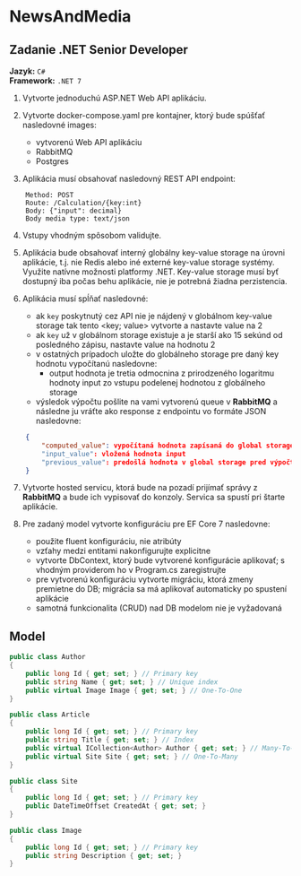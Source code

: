 ﻿# NewsAndMedia

## Zadanie .NET Senior Developer

**Jazyk:** `C#`  
**Framework:** `.NET 7`  

1. Vytvorte jednoduchú ASP.NET Web API aplikáciu.

2. Vytvorte docker-compose.yaml pre kontajner, ktorý bude spúšťať nasledovné images:
	- vytvorenú Web API aplikáciu
	- RabbitMQ
	- Postgres
	
3. Aplikácia musí obsahovať nasledovný REST API endpoint:
```
	Method: POST
	Route: /Calculation/{key:int}
	Body: {"input": decimal}
	Body media type: text/json
```
4. Vstupy vhodným spôsobom validujte.

5. Aplikácia bude obsahovať interný globálny key-value storage na úrovni aplikácie, t.j. nie Redis alebo iné externé key-value storage systémy. Využite natívne možnosti platformy .NET. Key-value storage musí byť dostupný iba počas behu aplikácie, nie je potrebná žiadna perzistencia.

6. Aplikácia musí spĺňať nasledovné:
	- ak `key` poskytnutý cez API nie je nájdený v globálnom key-value storage tak tento <key; value> vytvorte a nastavte value na 2
	- ak `key` už v globálnom storage existuje a je starší ako 15 sekúnd od posledného zápisu, nastavte value na hodnotu 2
	- v ostatných prípadoch uložte do globálneho storage pre daný key hodnotu vypočítanú nasledovne:
		- output hodnota je tretia odmocnina z prirodzeného logaritmu hodnoty input zo vstupu podelenej hodnotou z globálneho storage
	- výsledok výpočtu pošlite na vami vytvorenú queue v **RabbitMQ** a následne ju vráťte ako response z endpointu vo formáte JSON nasledovne:
```json
	{
		"computed_value": vypočítaná hodnota zapísaná do global storage
		"input_value": vložená hodnota input
		"previous_value": predošlá hodnota v global storage pred výpočtom
	}
```
7. Vytvorte hosted servicu, ktorá bude na pozadí prijímať správy z **RabbitMQ** a bude ich vypisovať do konzoly. Servica sa spustí pri štarte aplikácie.

8. Pre zadaný model vytvorte konfiguráciu pre EF Core 7 nasledovne:
	- použite fluent konfiguráciu, nie atribúty
	- vzťahy medzi entitami nakonfigurujte explicitne
	- vytvorte DbContext, ktorý bude vytvorené konfigurácie aplikovať; s vhodným providerom ho v Program.cs zaregistrujte
	- pre vytvorenú konfiguráciu vytvorte migráciu, ktorá zmeny premietne do DB; migrácia sa má aplikovať automaticky po spustení aplikácie
	- samotná funkcionalita (CRUD) nad DB modelom nie je vyžadovaná

## Model
```csharp
public class Author
{
	public long Id { get; set; } // Primary key
	public string Name { get; set; } // Unique index
	public virtual Image Image { get; set; } // One-To-One
}

public class Article
{
	public long Id { get; set; } // Primary key
	public string Title { get; set; } // Index
	public virtual ICollection<Author> Author { get; set; } // Many-To-Many
	public virtual Site Site { get; set; } // One-To-Many
}

public class Site
{
	public long Id { get; set; } // Primary key
	public DateTimeOffset CreatedAt { get; set; }
}

public class Image
{
	public long Id { get; set; } // Primary key
	public string Description { get; set; }
}
```